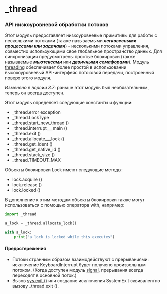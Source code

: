# \_thread

### API низкоуровневой обработки потоков

Этот модуль предоставляет низкоуровневые примитивы для работы с несколькими потоками \(также называемыми _**легковесными процессами или задачами**_\) - несколькими потоками управления, совместно использующими свое глобальное пространство данных. Для синхронизации предусмотрены простые блокировки \(также называемые _**мьютексами**_ или _**двоичными семафорами**_\). Модуль [threading](../threading/) обеспечивает более простой в использовании высокоуровневый API-интерфейс потоковой передачи, построенный поверх этого модуля.

_Изменено в версии 3.7_: раньше этот модуль был необязательным, теперь он всегда доступен.

Этот модуль определяет следующие константы и функции:

* \_thread.error exception
* \_thread.LockType
* \_thread.start\_new\_thread \(\)
* \_thread.interrupt_\__main \(\)
* \_thread.exit \(\)
* \_thread.allocate_\__lock \(\)
* \_thread.get\_ident \(\)
* \_thread.get\_native\_id \(\)
* \_thread.stack\_size \(\)
* \_thread.TIMEOUT\_MAX

Объекты блокировки Lock имеют следующие методы:

* lock.acquire \(\)
* lock.release \(\)
* lock.locked \(\)

В дополнение к этим методам объекты блокировки также могут использоваться с помощью оператора with, например:

```python
import _thread

a_lock = _thread.allocate_lock()

with a_lock:
    print("a_lock is locked while this executes")
```

#### Предостережения

* Потоки странным образом взаимодействуют с прерываниями: исключение KeyboardInterrupt будет получено произвольным потоком. \(Когда доступен модуль [signal](../../setevoe-i-mezhprocessnoe-vzaimodeistvie/signal/), прерывания всегда переходят в основной поток.\)
* Вызов [sys.exit \(\)](../../sluzhby-sredy-vypolneniya-python/sys/sys.exit.md) или создание исключения SystemExit эквивалентно вызову \_thread.exit \(\).

